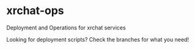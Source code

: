 # xrchat-ops
Deployment and Operations for xrchat services

Looking for deployment scripts? Check the branches for what you need!
